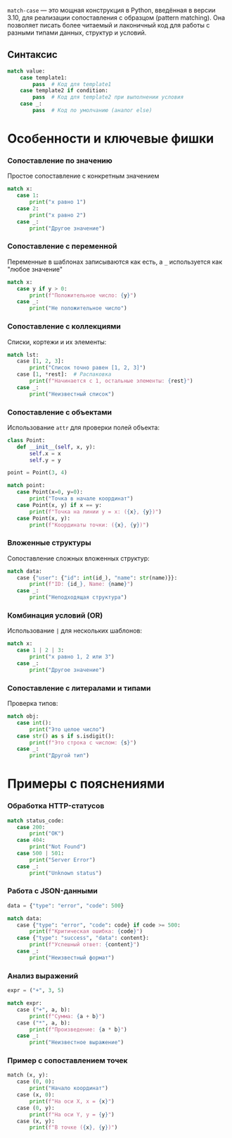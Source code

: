 `match-case` — это мощная конструкция в Python, введённая в версии 3.10,
для реализации сопоставления с образцом (pattern matching).
Она позволяет писать более читаемый и лаконичный код для работы с разными типами данных, структур и условий.

## Синтаксис
```python
match value:
    case template1:
        pass  # Код для template1
    case template2 if condition:
        pass  # Код для template2 при выполнении условия
    case _:
        pass  # Код по умолчанию (аналог else)
```

# Особенности и ключевые фишки
### Сопоставление по значению
Простое сопоставление с конкретным значением
```python
match x:
   case 1:
       print("x равно 1")
   case 2:
       print("x равно 2")
   case _:
       print("Другое значение")
```

### Сопоставление с переменной
Переменные в шаблонах записываются как есть, а `_` используется как "любое значение"
```python
match x:
   case y if y > 0:
       print(f"Положительное число: {y}")
   case _:
       print("Не положительное число")
```

### Сопоставление с коллекциями
Списки, кортежи и их элементы:
```python
match lst:
   case [1, 2, 3]:
       print("Список точно равен [1, 2, 3]")
   case [1, *rest]:  # Распаковка
       print(f"Начинается с 1, остальные элементы: {rest}")
   case _:
       print("Неизвестный список")
```

### Сопоставление с объектами
Использование `attr` для проверки полей объекта:
```python
class Point:
   def __init__(self, x, y):
       self.x = x
       self.y = y

point = Point(3, 4)

match point:
   case Point(x=0, y=0):
       print("Точка в начале координат")
   case Point(x, y) if x == y:
       print(f"Точка на линии y = x: ({x}, {y})")
   case Point(x, y):
       print(f"Координаты точки: ({x}, {y})")
```

### Вложенные структуры
Сопоставление сложных вложенных структур:
```python
match data:
   case {"user": {"id": int(id_), "name": str(name)}}:
       print(f"ID: {id_}, Name: {name}")
   case _:
       print("Неподходящая структура")
```

### Комбинация условий (OR)
Использование `|` для нескольких шаблонов:
```python
match x:
   case 1 | 2 | 3:
       print("x равно 1, 2 или 3")
   case _:
       print("Другое значение")
```

### Сопоставление с литералами и типами
Проверка типов:
```python
match obj:
   case int():
       print("Это целое число")
   case str() as s if s.isdigit():
       print(f"Это строка с числом: {s}")
   case _:
       print("Другой тип")
```

# Примеры с пояснениями

### Обработка HTTP-статусов
```python
match status_code:
   case 200:
       print("OK")
   case 404:
       print("Not Found")
   case 500 | 501:
       print("Server Error")
   case _:
       print("Unknown status")
```

### Работа с JSON-данными
```python
data = {"type": "error", "code": 500}

match data:
   case {"type": "error", "code": code} if code >= 500:
       print(f"Критическая ошибка: {code}")
   case {"type": "success", "data": content}:
       print(f"Успешный ответ: {content}")
   case _:
       print("Неизвестный формат")
```

### Анализ выражений
```python
expr = ("+", 3, 5)

match expr:
   case ("+", a, b):
       print(f"Сумма: {a + b}")
   case ("*", a, b):
       print(f"Произведение: {a * b}")
   case _:
       print("Неизвестное выражение")
```

### Пример с сопоставлением точек
```python
match (x, y):
   case (0, 0):
       print("Начало координат")
   case (x, 0):
       print(f"На оси X, x = {x}")
   case (0, y):
       print(f"На оси Y, y = {y}")
   case (x, y):
       print(f"В точке ({x}, {y})")
```
